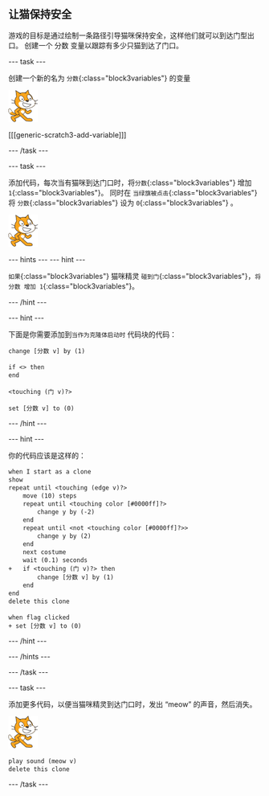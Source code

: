 ## 让猫保持安全

游戏的目标是通过绘制一条路径引导猫咪保持安全，这样他们就可以到达门型出口。 创建一个 分数 变量以跟踪有多少只猫到达了门口。

--- task ---

创建一个新的名为 `分数`{:class="block3variables"} 的变量

![猫咪精灵](images/cat-sprite.png)

[[[generic-scratch3-add-variable]]]

--- /task ---

--- task ---

添加代码，每次当有猫咪到达门口时，将`分数`{:class="block3variables"} 增加 `1`{:class="block3variables"}。 同时在 `当绿旗被点击`{:class="block3variables"} 将 `分数`{:class="block3variables"} 设为 `0`{:class="block3variables"} 。

![猫咪精灵](images/cat-sprite.png)

--- hints ---
 --- hint ---

`如果`{:class="block3variables"} 猫咪精灵 `碰到门`{:class="block3variables"}，`将 分数 增加 1`{:class="block3variables"}。

--- /hint ---

--- hint ---

下面是你需要添加到`当作为克隆体启动时` 代码块的代码：

```blocks3
change [分数 v] by (1)

if <> then
end

<touching (门 v)?>

set [分数 v] to (0)
```

--- /hint ---

--- hint ---

你的代码应该是这样的：

```blocks3
when I start as a clone
show
repeat until <touching (edge v)?>
    move (10) steps
    repeat until <touching color [#0000ff]?>
        change y by (-2)
    end
    repeat until <not <touching color [#0000ff]?>>
        change y by (2)
    end
    next costume
    wait (0.1) seconds
+   if <touching (门 v)?> then
        change [分数 v] by (1)
    end
end
delete this clone

when flag clicked
+ set [分数 v] to (0)
```

--- /hint ---

--- /hints ---

--- /task ---

--- task ---

添加更多代码，以便当猫咪精灵到达门口时，发出 “meow” 的声音，然后消失。

![猫咪精灵](images/cat-sprite.png)

```blocks3
play sound (meow v)
delete this clone
```

--- /task ---